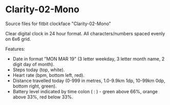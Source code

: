 # Clarity-02-Mono
Source files for fitbit clockface "Clarity-02-Mono"

Clear digital clock in 24 hour format.
All characters/numbers spaced evenly on 6x6 grid.

Features:

- Date in format "MON MAR 19" (3 letter weekday, 3 letter month name, 2 digit day of month).
- Steps today (top, white).
- Heart rate (bpm, bottom left, red).
- Distance travelled today (0-999 in metres, 1.0-9.9km 1dp, 10-99km 0dp, bottom right, green).
- Battery level indicated by time colon ( : ) - green above 66%, orange above 33%, red below 33%.

